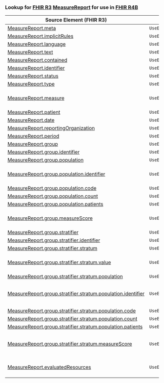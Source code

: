 ### Lookup for [FHIR R3](https://hl7.org/fhir/STU3/) [MeasureReport](https://hl7.org/fhir/STU3/MeasureReport.html) for use in [FHIR R4B](https://hl7.org/fhir/R4B/)

| Source Element (FHIR R3) | Usage | Target |
| -------------- | ----- | ------ |
| [MeasureReport.meta](https://hl7.org/fhir/STU3/MeasureReport.html#resource) | `UseElementSameName` | [MeasureReport.meta](https://hl7.org/fhir/R4B/MeasureReport.html#resource) |
| [MeasureReport.implicitRules](https://hl7.org/fhir/STU3/MeasureReport.html#resource) | `UseElementSameName` | [MeasureReport.implicitRules](https://hl7.org/fhir/R4B/MeasureReport.html#resource) |
| [MeasureReport.language](https://hl7.org/fhir/STU3/MeasureReport.html#resource) | `UseElementSameName` | [MeasureReport.language](https://hl7.org/fhir/R4B/MeasureReport.html#resource) |
| [MeasureReport.text](https://hl7.org/fhir/STU3/MeasureReport.html#resource) | `UseElementSameName` | [MeasureReport.text](https://hl7.org/fhir/R4B/MeasureReport.html#resource) |
| [MeasureReport.contained](https://hl7.org/fhir/STU3/MeasureReport.html#resource) | `UseElementSameName` | [MeasureReport.contained](https://hl7.org/fhir/R4B/MeasureReport.html#resource) |
| [MeasureReport.identifier](https://hl7.org/fhir/STU3/MeasureReport.html#resource) | `UseElementSameName` | [MeasureReport.identifier](https://hl7.org/fhir/R4B/MeasureReport.html#resource) |
| [MeasureReport.status](https://hl7.org/fhir/STU3/MeasureReport.html#resource) | `UseElementSameName` | [MeasureReport.status](https://hl7.org/fhir/R4B/MeasureReport.html#resource) |
| [MeasureReport.type](https://hl7.org/fhir/STU3/MeasureReport.html#resource) | `UseElementSameName` | [MeasureReport.type](https://hl7.org/fhir/R4B/MeasureReport.html#resource) |
| [MeasureReport.measure](https://hl7.org/fhir/STU3/MeasureReport.html#resource) | `UseExtension` | [http://hl7.org/fhir/3.0/StructureDefinition/extension-MeasureReport.measure](StructureDefinition-ext-R3-MeasureReport.measure.html) |
| [MeasureReport.patient](https://hl7.org/fhir/STU3/MeasureReport.html#resource) | `UseElementRenamed` | [MeasureReport.subject](https://hl7.org/fhir/R4B/MeasureReport.html#resource) |
| [MeasureReport.date](https://hl7.org/fhir/STU3/MeasureReport.html#resource) | `UseElementSameName` | [MeasureReport.date](https://hl7.org/fhir/R4B/MeasureReport.html#resource) |
| [MeasureReport.reportingOrganization](https://hl7.org/fhir/STU3/MeasureReport.html#resource) | `UseElementRenamed` | [MeasureReport.reporter](https://hl7.org/fhir/R4B/MeasureReport.html#resource) |
| [MeasureReport.period](https://hl7.org/fhir/STU3/MeasureReport.html#resource) | `UseElementSameName` | [MeasureReport.period](https://hl7.org/fhir/R4B/MeasureReport.html#resource) |
| [MeasureReport.group](https://hl7.org/fhir/STU3/MeasureReport.html#resource) | `UseElementSameName` | [MeasureReport.group](https://hl7.org/fhir/R4B/MeasureReport.html#resource) |
| [MeasureReport.group.identifier](https://hl7.org/fhir/STU3/MeasureReport.html#resource) | `UseElementRenamed` | [MeasureReport.group.code](https://hl7.org/fhir/R4B/MeasureReport.html#resource) |
| [MeasureReport.group.population](https://hl7.org/fhir/STU3/MeasureReport.html#resource) | `UseElementSameName` | [MeasureReport.group.population](https://hl7.org/fhir/R4B/MeasureReport.html#resource) |
| [MeasureReport.group.population.identifier](https://hl7.org/fhir/STU3/MeasureReport.html#resource) | `UseExtension` | [http://hl7.org/fhir/3.0/StructureDefinition/extension-MeasureReport.group.population.identifier](StructureDefinition-ext-R3-MeasureReport.gr.po.identifier.html) |
| [MeasureReport.group.population.code](https://hl7.org/fhir/STU3/MeasureReport.html#resource) | `UseElementSameName` | [MeasureReport.group.population.code](https://hl7.org/fhir/R4B/MeasureReport.html#resource) |
| [MeasureReport.group.population.count](https://hl7.org/fhir/STU3/MeasureReport.html#resource) | `UseElementSameName` | [MeasureReport.group.population.count](https://hl7.org/fhir/R4B/MeasureReport.html#resource) |
| [MeasureReport.group.population.patients](https://hl7.org/fhir/STU3/MeasureReport.html#resource) | `UseElementRenamed` | [MeasureReport.group.population.subjectResults](https://hl7.org/fhir/R4B/MeasureReport.html#resource) |
| [MeasureReport.group.measureScore](https://hl7.org/fhir/STU3/MeasureReport.html#resource) | `UseExtension` | [http://hl7.org/fhir/3.0/StructureDefinition/extension-MeasureReport.group.measureScore](StructureDefinition-ext-R3-MeasureReport.gr.measureScore.html) |
| [MeasureReport.group.stratifier](https://hl7.org/fhir/STU3/MeasureReport.html#resource) | `UseElementSameName` | [MeasureReport.group.stratifier](https://hl7.org/fhir/R4B/MeasureReport.html#resource) |
| [MeasureReport.group.stratifier.identifier](https://hl7.org/fhir/STU3/MeasureReport.html#resource) | `UseElementRenamed` | [MeasureReport.group.stratifier.code](https://hl7.org/fhir/R4B/MeasureReport.html#resource) |
| [MeasureReport.group.stratifier.stratum](https://hl7.org/fhir/STU3/MeasureReport.html#resource) | `UseElementSameName` | [MeasureReport.group.stratifier.stratum](https://hl7.org/fhir/R4B/MeasureReport.html#resource) |
| [MeasureReport.group.stratifier.stratum.value](https://hl7.org/fhir/STU3/MeasureReport.html#resource) | `UseExtension` | [http://hl7.org/fhir/3.0/StructureDefinition/extension-MeasureReport.group.stratifier.stratum.value](StructureDefinition-ext-R3-MeasureReport.gr.st.st.value.html) |
| [MeasureReport.group.stratifier.stratum.population](https://hl7.org/fhir/STU3/MeasureReport.html#resource) | `UseElementSameName` | [MeasureReport.group.stratifier.stratum.population](https://hl7.org/fhir/R4B/MeasureReport.html#resource) |
| [MeasureReport.group.stratifier.stratum.population.identifier](https://hl7.org/fhir/STU3/MeasureReport.html#resource) | `UseExtension` | [http://hl7.org/fhir/3.0/StructureDefinition/extension-MeasureReport.group.stratifier.stratum.population.identifier](StructureDefinition-ext-R3-MeasureReport.gr.st.st.po.identifier.html) |
| [MeasureReport.group.stratifier.stratum.population.code](https://hl7.org/fhir/STU3/MeasureReport.html#resource) | `UseElementSameName` | [MeasureReport.group.stratifier.stratum.population.code](https://hl7.org/fhir/R4B/MeasureReport.html#resource) |
| [MeasureReport.group.stratifier.stratum.population.count](https://hl7.org/fhir/STU3/MeasureReport.html#resource) | `UseElementSameName` | [MeasureReport.group.stratifier.stratum.population.count](https://hl7.org/fhir/R4B/MeasureReport.html#resource) |
| [MeasureReport.group.stratifier.stratum.population.patients](https://hl7.org/fhir/STU3/MeasureReport.html#resource) | `UseElementRenamed` | [MeasureReport.group.stratifier.stratum.population.subjectResults](https://hl7.org/fhir/R4B/MeasureReport.html#resource) |
| [MeasureReport.group.stratifier.stratum.measureScore](https://hl7.org/fhir/STU3/MeasureReport.html#resource) | `UseExtension` | [http://hl7.org/fhir/3.0/StructureDefinition/extension-MeasureReport.group.stratifier.stratum.measureScore](StructureDefinition-ext-R3-MeasureReport.gr.st.st.measureScore.html) |
| [MeasureReport.evaluatedResources](https://hl7.org/fhir/STU3/MeasureReport.html#resource) | `UseExtension` | [http://hl7.org/fhir/3.0/StructureDefinition/extension-MeasureReport.evaluatedResources](StructureDefinition-ext-R3-MeasureReport.evaluatedResources.html) |

